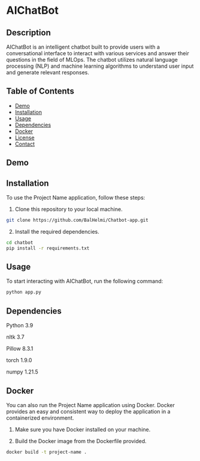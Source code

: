 # AIChatBot

## Description

AIChatBot is an intelligent chatbot built to provide users with a conversational interface to interact with various services and answer their questions in the field of MLOps. The chatbot utilizes natural language processing (NLP) and machine learning algorithms to understand user input and generate relevant responses.

## Table of Contents

- [Demo](#demo)
- [Installation](#installation)
- [Usage](#usage)
- [Dependencies](#dependencies)
- [Docker](#docker)
- [License](#license)
- [Contact](#contact)

## Demo



## Installation

To use the Project Name application, follow these steps:

1. Clone this repository to your local machine.
```bash
git clone https://github.com/BalHelmi/Chatbot-app.git
```
2. Install the required dependencies.
```bash
cd chatbot
pip install -r requirements.txt
```

## Usage

To start interacting with AIChatBot, run the following command:

```bash
python app.py
```

## Dependencies
Python 3.9 

nltk 3.7

Pillow 8.3.1

torch 1.9.0

numpy 1.21.5

## Docker

You can also run the Project Name application using Docker. Docker provides an easy and consistent way to deploy the application in a containerized environment.

1. Make sure you have Docker installed on your machine.

2. Build the Docker image from the Dockerfile provided.
```bash
docker build -t project-name .
```



